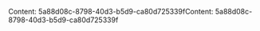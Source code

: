 <span data-ttu-id="19af6-101">Content: 5a88d08c-8798-40d3-b5d9-ca80d725339f</span><span class="sxs-lookup"><span data-stu-id="19af6-101">Content: 5a88d08c-8798-40d3-b5d9-ca80d725339f</span></span>